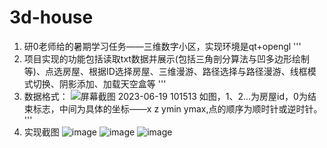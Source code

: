 # 3d-house
1. 研0老师给的暑期学习任务——三维数字小区，实现环境是qt+opengl
'''
2. 项目实现的功能包括读取txt数据并展示(包括三角剖分算法与凹多边形绘制等)、点选房屋、根据ID选择房屋、三维漫游、路径选择与路径漫游、线框模式切换、阴影添加、加载天空盒等
'''
3. 数据格式：
![屏幕截图 2023-06-19 101513](https://github.com/poorGiser/3d-house/assets/129021453/ba05b94b-f4e5-4f46-903a-8fa02fb64432)
如图，1、2...为房屋id，0为结束标志，中间为具体的坐标——x z ymin ymax,点的顺序为顺时针或逆时针。
'''
4. 实现截图
![image](https://github.com/poorGiser/3d-house/assets/129021453/c1d80fda-8b69-4b62-affe-a182701ffbc9)
![image](https://github.com/poorGiser/3d-house/assets/129021453/59bc65e4-6c7a-49f9-aeb8-7902949a4eb6)
![image](https://github.com/poorGiser/3d-house/assets/129021453/df3a8fa7-d428-44b3-bec2-ad407a5d163e)


